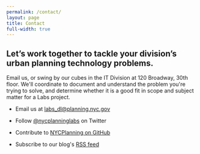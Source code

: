 ```yaml
---
permalink: /contact/
layout: page
title: Contact
full-width: true
---
```


<div class="grid-container">
  <div class="grid-x grid-padding-x">
    <div class="cell large-8">
      <h2>Let’s work together to tackle your division’s urban planning technology&nbsp;problems.</h2>
      <p>Email us, or swing by our cubes in the IT Division at 120 Broadway, 30th floor.  We'll coordinate to document and understand the problem you're trying to solve, and determine whether it is a good fit in scope and subject matter for a Labs project.  </p>
    </div>
    <div class="cell large-4">
      <ul>
        <li><p>Email us at <a href="mailto:labs_dl@planning.nyc.gov">labs_dl@planning.nyc.gov</a></p></li>
        <li><p>Follow <a href="https://twitter.com/nycplanninglabs">@nycplanninglabs</a> on Twitter</p></li>
        <li><p>Contribute to <a href="https://github.com/nycplanning">NYCPlanning on GitHub</a></p></li>
        <li><p>Subscribe to our blog's <a href="{{ site.baseurl }}/feed.xml">RSS feed</a></p></li>
      </ul>
    </div>
  </div>
</div>
